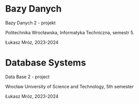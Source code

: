 # Bazy Danych
Bazy Danych 2 - projekt

Politechnika Wrocławska, Informatyka Techniczna, semestr 5.

Łukasz Mróz, 2023-2024

# Database Systems
Data Base 2 - project

Wrocław University of Science and Technology, 5th semester

Łukasz Mróz, 2023-2024
